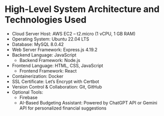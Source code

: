 # High-Level System Architecture and Technologies Used

* Cloud Server Host: AWS EC2 – t2.micro (1 vCPU, 1 GB RAM)
* Operating System: Ubuntu 22.04 LTS
* Database: MySQL 8.0.42
* Web Server Framework: Express.js 4.19.2
* Backend Language: JavaScript
  * Backend Framework: Node.js&#x20;
* Frontend Language: HTML, CSS, JavaScript
  * Frontend Framework: React&#x20;
* Containerization: Docker
* SSL Certificate: Let’s Encrypt with Certbot
* Version Control & Collaboration: Git, GitHub
* Optional Tools:
  * Firebase
  * AI-Based Budgeting Assistant: Powered by ChatGPT API or Gemini API for personalized financial suggestions
